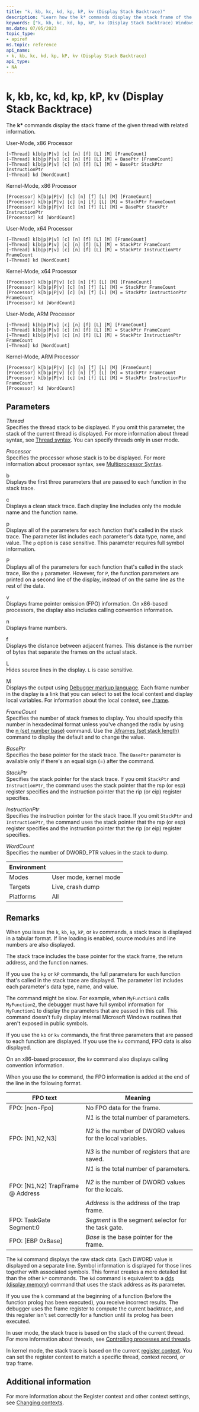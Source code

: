 ```yaml
---
title: "k, kb, kc, kd, kp, kP, kv (Display Stack Backtrace)"
description: "Learn how the k* commands display the stack frame of the given thread, together with related information."
keywords: ["k, kb, kc, kd, kp, kP, kv (Display Stack Backtrace) Windows Debugging"]
ms.date: 07/05/2023
topic_type:
- apiref
ms.topic: reference
api_name:
- k, kb, kc, kd, kp, kP, kv (Display Stack Backtrace)
api_type:
- NA
---
```


# k, kb, kc, kd, kp, kP, kv (Display Stack Backtrace)

The **k\*** commands display the stack frame of the given thread with related information.

User-Mode, x86 Processor

```dbgcmd
[~Thread] k[b|p|P|v] [c] [n] [f] [L] [M] [FrameCount]
[~Thread] k[b|p|P|v] [c] [n] [f] [L] [M] = BasePtr [FrameCount]
[~Thread] k[b|p|P|v] [c] [n] [f] [L] [M] = BasePtr StackPtr InstructionPtr
[~Thread] kd [WordCount]
```

Kernel-Mode, x86 Processor

```dbgcmd
[Processor] k[b|p|P|v] [c] [n] [f] [L] [M] [FrameCount]
[Processor] k[b|p|P|v] [c] [n] [f] [L] [M] = StackPtr FrameCount
[Processor] k[b|p|P|v] [c] [n] [f] [L] [M] = BasePtr StackPtr InstructionPtr
[Processor] kd [WordCount]
```

User-Mode, x64 Processor

```dbgcmd
[~Thread] k[b|p|P|v] [c] [n] [f] [L] [M] [FrameCount]
[~Thread] k[b|p|P|v] [c] [n] [f] [L] [M] = StackPtr FrameCount
[~Thread] k[b|p|P|v] [c] [n] [f] [L] [M] = StackPtr InstructionPtr FrameCount
[~Thread] kd [WordCount]
```

Kernel-Mode, x64 Processor

```dbgcmd
[Processor] k[b|p|P|v] [c] [n] [f] [L] [M] [FrameCount]
[Processor] k[b|p|P|v] [c] [n] [f] [L] [M] = StackPtr FrameCount
[Processor] k[b|p|P|v] [c] [n] [f] [L] [M] = StackPtr InstructionPtr FrameCount
[Processor] kd [WordCount]
```

User-Mode, ARM Processor

```dbgcmd
[~Thread] k[b|p|P|v] [c] [n] [f] [L] [M] [FrameCount]
[~Thread] k[b|p|P|v] [c] [n] [f] [L] [M] = StackPtr FrameCount
[~Thread] k[b|p|P|v] [c] [n] [f] [L] [M] = StackPtr InstructionPtr FrameCount
[~Thread] kd [WordCount]
```

Kernel-Mode, ARM Processor

```dbgcmd
[Processor] k[b|p|P|v] [c] [n] [f] [L] [M] [FrameCount]
[Processor] k[b|p|P|v] [c] [n] [f] [L] [M] = StackPtr FrameCount
[Processor] k[b|p|P|v] [c] [n] [f] [L] [M] = StackPtr InstructionPtr FrameCount
[Processor] kd [WordCount]
```

## Parameters

*Thread*  
Specifies the thread stack to be displayed. If you omit this parameter, the stack of the current thread is displayed. For more information about thread syntax, see [Thread syntax](thread-syntax.md). You can specify threads only in user mode.

*Processor*  
Specifies the processor whose stack is to be displayed. For more information about processor syntax, see [Multiprocessor Syntax](multiprocessor-syntax.md).

b  
Displays the first three parameters that are passed to each function in the stack trace.

c  
Displays a clean stack trace. Each display line includes only the module name and the function name.

p  
Displays all of the parameters for each function that's called in the stack trace. The parameter list includes each parameter's data type, name, and value. The `p` option is case sensitive. This parameter requires full symbol information.

P  
Displays all of the parameters for each function that's called in the stack trace, like the `p` parameter. However, for `P`, the function parameters are printed on a second line of the display, instead of on the same line as the rest of the data.

v  
Displays frame pointer omission (FPO) information. On x86-based processors, the display also includes calling convention information.

n  
Displays frame numbers.

f  
Displays the distance between adjacent frames. This distance is the number of bytes that separate the frames on the actual stack.

L  
Hides source lines in the display. `L` is case sensitive.

M  
Displays the output using [Debugger markup language](../debugger/debugger-markup-language-commands.md). Each frame number in the display is a link that you can select to set the local context and display local variables. For information about the local context, see [.frame](-frame--set-local-context-.md).

*FrameCount*  
Specifies the number of stack frames to display. You should specify this number in hexadecimal format unless you've changed the radix by using the [n (set number base)](n--set-number-base-.md) command. Use the [.kframes (set stack length)](-kframes--set-stack-length-.md) command to display the default and to change the value.

*BasePtr*  
Specifies the base pointer for the stack trace. The `BasePtr` parameter is available only if there's an equal sign (=) after the command.

*StackPtr*  
Specifies the stack pointer for the stack trace. If you omit `StackPtr` and `InstructionPtr`, the command uses the stack pointer that the rsp (or esp) register specifies and the instruction pointer that the rip (or eip) register specifies.

*InstructionPtr*  
Specifies the instruction pointer for the stack trace. If you omit `StackPtr` and `InstructionPtr`, the command uses the stack pointer that the rsp (or esp) register specifies and the instruction pointer that the rip (or eip) register specifies.

*WordCount*  
Specifies the number of DWORD_PTR values in the stack to dump.

| Environment | &nbsp; |
|---|---|
| Modes | User mode, kernel mode |
| Targets | Live, crash dump |
| Platforms | All |

## Remarks

When you issue the `k`, `kb`, `kp`, `kP`, or `kv` commands, a stack trace is displayed in a tabular format. If line loading is enabled, source modules and line numbers are also displayed.

The stack trace includes the base pointer for the stack frame, the return address, and the function names.

If you use the `kp` or `kP` commands, the full parameters for each function that's called in the stack trace are displayed. The parameter list includes each parameter's data type, name, and value.

The command might be slow. For example, when `MyFunction1` calls `MyFunction2`, the debugger must have full symbol information for `MyFunction1` to display the parameters that are passed in this call. This command doesn't fully display internal Microsoft Windows routines that aren't exposed in public symbols.

If you use the `kb` or `kv` commands, the first three parameters that are passed to each function are displayed. If you use the `kv` command, FPO data is also displayed.

On an x86-based processor, the `kv` command also displays calling convention information.

When you use the `kv` command, the FPO information is added at the end of the line in the following format.

| FPO text | Meaning |
|---|---|
| FPO: [non-Fpo] | No FPO data for the frame. |
| FPO: [N1,N2,N3] | *N1* is the total number of parameters. </p> *N2* is the number of DWORD values for the local variables. </p> *N3* is the number of registers that are saved. |
| FPO: [N1,N2] TrapFrame @ Address | *N1* is the total number of parameters. </p> *N2* is the number of DWORD values for the locals. </p> *Address* is the address of the trap frame. |
| FPO: TaskGate Segment:0 | *Segment* is the segment selector for the task gate. |
| FPO: [EBP 0xBase] | *Base* is the base pointer for the frame. |

The `kd` command displays the raw stack data. Each DWORD value is displayed on a separate line. Symbol information is displayed for those lines together with associated symbols. This format creates a more detailed list than the other `k*` commands. The `kd` command is equivalent to a [dds (display memory)](d--da--db--dc--dd--dd--df--dp--dq--du--dw--dw--dyb--dyd--display-memor.md) command that uses the stack address as its parameter.

If you use the `k` command at the beginning of a function (before the function prolog has been executed), you receive incorrect results. The debugger uses the frame register to compute the current backtrace, and this register isn't set correctly for a function until its prolog has been executed.

In user mode, the stack trace is based on the stack of the current thread. For more information about threads, see [Controlling processes and threads](../debugger/controlling-processes-and-threads.md).

In kernel mode, the stack trace is based on the current [register context](../debugger/changing-contexts.md#register-context). You can set the register context to match a specific thread, context record, or trap frame.

## Additional information

For more information about the Register context and other context settings, see [Changing contexts](../debugger/changing-contexts.md).

